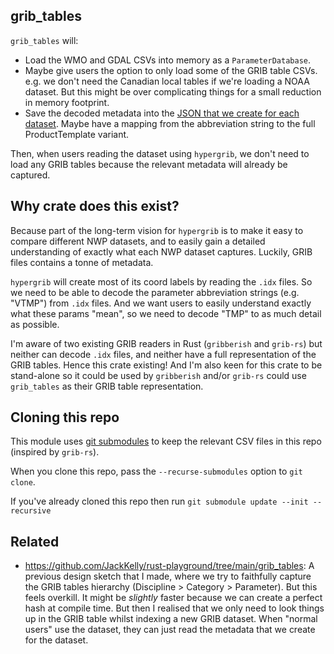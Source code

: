 ## grib_tables

`grib_tables` will:
- Load the WMO and GDAL CSVs into memory as a `ParameterDatabase`.
- Maybe give users the option to only load some of the GRIB table CSVs. e.g. we don't need the Canadian local
tables if we're loading a NOAA dataset. But this might be over complicating things for a small
reduction in memory footprint.
- Save the decoded metadata into the [JSON that we create for each dataset](https://github.com/JackKelly/hypergrib/discussions/17). Maybe have a mapping
from the abbreviation string to the full ProductTemplate variant.

Then, when users reading the dataset using `hypergrib`, we don't need to load any GRIB tables because
the relevant metadata will already be captured.

## Why crate does this exist?

Because part of the long-term vision for `hypergrib` is to make it easy to compare different NWP datasets, and to easily gain a detailed understanding of exactly what each NWP dataset captures. Luckily, GRIB files contains a tonne of metadata.

`hypergrib` will create most of its coord labels by reading the `.idx` files. So we need to be able to decode the parameter abbreviation strings (e.g. "VTMP") from `.idx` files. And we want users to easily understand exactly what these params "mean", so we need to decode "TMP" to as much detail as possible.

I'm aware of two existing GRIB readers in Rust (`gribberish` and `grib-rs`) but neither can decode `.idx` files, and neither have a full representation of the GRIB tables. Hence this crate existing! And I'm also keen for this crate to be stand-alone so it could be used by `gribberish` and/or `grib-rs` could use `grib_tables` as their GRIB table representation.

## Cloning this repo

This module uses [git submodules](https://git-scm.com/book/en/v2/Git-Tools-Submodules) to keep the relevant CSV files in this repo (inspired by `grib-rs`).

When you clone this repo, pass the `--recurse-submodules` option to `git clone`.

If you've already cloned this repo then run `git submodule update --init --recursive`

## Related

- https://github.com/JackKelly/rust-playground/tree/main/grib_tables: A previous design sketch
  that I made, where we try to faithfully capture the GRIB tables hierarchy (Discipline > Category > Parameter).
  But this feels overkill. It might be _slightly_ faster because we can create a perfect hash at compile time.
  But then I realised that we only need to look things up in the GRIB table whilst indexing a new GRIB dataset.
  When "normal users" use the dataset, they can just read the metadata that we create for the dataset.
